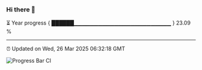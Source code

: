 ### Hi there 👋

⏳ Year progress { ██████▁▁▁▁▁▁▁▁▁▁▁▁▁▁▁▁▁▁▁▁▁▁▁▁ } 23.09 %

---

⏰ Updated on Wed, 26 Mar 2025 06:32:18 GMT

![Progress Bar CI](https://github.com/ZhaoGui/ZhaoGui/workflows/Progress%20Bar%20CI/badge.svg)
